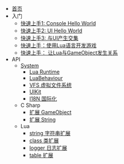 - [首页](/)
- 入门
  - [快速上手1: Console Hello World](/guide/quickstart/quickstart1)
  - [快速上手2: UI Hello World](/guide/quickstart/quickstart2) 
  - [快速上手3: 与UI产生交集](/guide/quickstart/quickstart3) 
  - [快速上手：使用Lua语言开发游戏](/guide/quickstart/quickstart_lua_1)
  - [快速上手： 让Lua与GameObject发生关系](/guide/quickstart/quickstart_lua_2)
- API
  - [System](/api/system/system)
    - [Lua Runtime](/api/system/lua_runtime/lua_runtime)
    - [LuaBehaviour](/api/system/lua_runtime/luabehaviour)
    - [VFS 虚拟文件系统](/api/system/vfs/vfs)
    - [UIKit](/api/system/uikit/uikit)
    - [I18N 国际化](/api/system/i18n/i18n)
  - C Sharp
    - [扩展 GameObject](/api/cs/cs_ext_unityengine_gameobject)
    - [扩展 String](/api/cs/cs_ext_system_string)
  - Lua
    - [string 字符串扩展](/api/lua/lua_ext_string)
    - [class 类扩展](/api/lua/lua_ext_class)
    - [logger 日志扩展](/api/lua/lua_ext_logger)
    - [table 扩展](/api/lua/lua_ext_table)
